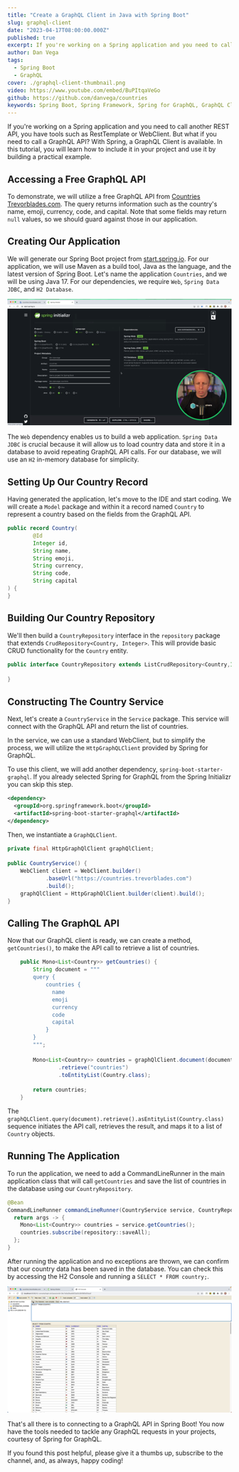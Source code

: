 ```yaml
---
title: "Create a GraphQL Client in Java with Spring Boot"
slug: graphql-client
date: "2023-04-17T08:00:00.000Z"
published: true
excerpt: If you're working on a Spring application and you need to call another REST API, you have tools such as RestTemplate or WebClient. But what if you need to call a GraphQL API? With Spring, a GraphQL Client is available. In this tutorial, you will learn how to include it in your project and use it by building a practical example.
author: Dan Vega
tags:
  - Spring Boot
  - GraphQL
cover: ./graphql-client-thumbnail.png
video: https://www.youtube.com/embed/BuPItqaVeGo
github: https://github.com/danvega/countries
keywords: Spring Boot, Spring Framework, Spring for GraphQL, GraphQL Client, GraphQL Java, Java, GraphQL
---
```


If you're working on a Spring application and you need to call another REST API, you have tools such as RestTemplate or WebClient. But what if you need to call a GraphQL API? With Spring, a GraphQL Client is available. In this tutorial, you will learn how to include it in your project and use it by building a practical example.

## Accessing a Free GraphQL API

To demonstrate, we will utilize a free GraphQL API from [Countries Trevorblades.com](www.examplelink.com). The query returns information such as the country's name, emoji, currency, code, and capital. Note that some fields may return `null` values, so we should guard against those in our application.

## Creating Our Application

We will generate our Spring Boot project from [start.spring.io](www.examplelink.com). For our application, we will use Maven as a build tool, Java as the language, and the latest version of Spring Boot. Let's name the application `Countries`, and we will be using Java 17. For our dependencies, we require `Web`, `Spring Data JDBC`, and `H2 Database`.

![Spring Initializr](./graphql-client-spring-init.png)

The `Web` dependency enables us to build a web application. `Spring Data JDBC` is crucial because it will allow us to load country data and store it in a database to avoid repeating GraphQL API calls. For our database, we will use an `H2` in-memory database for simplicity.

## Setting Up Our Country Record

Having generated the application, let's move to the IDE and start coding. We will create a `Model` package and within it a record named `Country` to represent a country based on the fields from the GraphQL API.

```java
public record Country(
        @Id
        Integer id,
        String name,
        String emoji,
        String currency,
        String code,
        String capital
) {
}
```

## Building Our Country Repository

We'll then build a `CountryRepository` interface in the `repository` package that extends `CrudRepository<Country, Integer>`. This will provide basic CRUD functionality for the `Country` entity.

```java
public interface CountryRepository extends ListCrudRepository<Country,Integer> {

}
```

## Constructing The Country Service

Next, let's create a `CountryService` in the `Service` package. This service will connect with the GraphQL API and return the list of countries.

In the service, we can use a standard WebClient, but to simplify the process, we will utilize the `HttpGraphQLClient` provided by Spring for GraphQL.

To use this client, we will add another dependency, `spring-boot-starter-graphql`. If you already selected Spring for GraphQL from the Spring Initializr you can skip this step.

```xml
<dependency>
  <groupId>org.springframework.boot</groupId>
  <artifactId>spring-boot-starter-graphql</artifactId>
</dependency>
```

Then, we instantiate a `GraphQLClient`.

```java
private final HttpGraphQlClient graphQlClient;

public CountryService() {
    WebClient client = WebClient.builder()
            .baseUrl("https://countries.trevorblades.com")
            .build();
    graphQlClient = HttpGraphQlClient.builder(client).build();
}
```

## Calling The GraphQL API

Now that our GraphQL client is ready, we can create a method, `getCountries()`, to make the API call to retrieve a list of countries.

```java
    public Mono<List<Country>> getCountries() {
        String document = """
        query {
            countries {
              name
              emoji
              currency
              code
              capital
            }
        }
        """;

        Mono<List<Country>> countries = graphQlClient.document(document)
                .retrieve("countries")
                .toEntityList(Country.class);

        return countries;
    }
```

The `graphQLClient.query(document).retrieve().asEntityList(Country.class)` sequence initiates the API call, retrieves the result, and maps it to a list of `Country` objects.

## Running The Application

To run the application, we need to add a CommandLineRunner in the main application class that will call `getCountries` and save the list of countries in the database using our `CountryRepository`.

```java
@Bean
CommandLineRunner commandLineRunner(CountryService service, CountryRepository repository) {
  return args -> {
    Mono<List<Country>> countries = service.getCountries();
    countries.subscribe(repository::saveAll);
  };
}
```

After running the application and no exceptions are thrown, we can confirm that our country data has been saved in the database. You can check this by accessing the H2 Console and running a `SELECT * FROM country;`.

![H2 Console](./h2-select-countries.png)

That's all there is to connecting to a GraphQL API in Spring Boot! You now have the tools needed to tackle any GraphQL requests in your projects, courtesy of Spring for GraphQL.

If you found this post helpful, please give it a thumbs up, subscribe to the channel, and, as always, happy coding!
